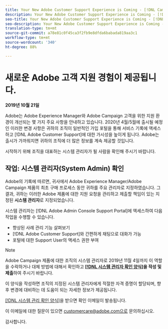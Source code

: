 ```yaml
---
title: Your New Adobe Customer Support Experience is Coming - [!DNL Campaign] deploy contact
description: Your New Adobe Customer Support Experience is Coming - [!DNL Campaign] deploy contact
seo-title: Your New Adobe Customer Support Experience is Coming - [!DNL Campaign] deploy contact
seo-description: Your New Adobe Customer Support Experience is Coming - [!DNL Campaign] deploy contact
translation-type: tm+mt
source-git-commit: a78e81c0f45ca3f2fb9e8dfda6babada819aa3c1
workflow-type: tm+mt
source-wordcount: '340'
ht-degree: 88%

---
```



# 새로운 Adobe 고객 지원 경험이 제공됩니다.

**2019년 10월 21일**

Adobe는 Adobe Experience Manager와 Adobe Campaign 고객을 위한 지원 환경이 개선되는 몇 가지 주요 사항을 안내하고 있습니다. 2020년 4월/5월에 출시될 예정인 이러한 변경 사항은 귀하의 조직이 일반적인 가입 포털을 통해 서비스 기록에 액세스하고 [!DNL Adobe Customer Support]에 대한 가시성을 높이게 됩니다. Adobe는 출시가 가까워지면 귀하의 조직에 더 많은 정보를 계속 제공할 것입니다.

시작하기 위해 조직을 대표하는 시스템 관리자가 될 사람을 확인해 주시기 바랍니다.

## 작업: 시스템 관리자(System Admin) 확인

Adobe의 기록에 따르면, 귀사에서 Adobe Experience Manager/Adobe Campaign 제품의 최초 구매 프로세스 동안 귀하를 주요 관리자로 지정하였습니다. 그 결과, 귀하는 이러한 Adobe 제품에 대한 지원 요청을 관리하고 제출할 책임이 있는 지정된 **시스템 관리자**&#x200B;로 지정되었습니다.

시스템 관리자는 [!DNL Adobe Admin Console Support Portal]에 액세스하여 다음 작업을 수행할 수 있습니다.

* 향상된 사례 관리 기능 살펴보기
* [!DNL Adobe Customer Support]와 간편하게 채팅으로 대화가 가능
* 포털에 대한 Support User의 액세스 권한 부여

>[!NOTE]
>
>Adobe Campaign 제품에 대한 조직의 시스템 관리자로 2019년 11월 4일까지 이 역할을 수락하거나 대체 방법에 대해서 확인하고 **[[!DNL 시스템 관리자 확인 양식]](https://adobe.allegiancetech.com/cgi-bin/qwebcorporate.dll?idx=N5M8RY)을 작성 및 제출**&#x200B;하여 주시기 바랍니다.
>
>이 양식을 작성하면 조직의 지정된 시스템 관리자에게 적절한 자격 증명이 할당되며, 향후 변경에 대비하는 데 도움이 되는 자세한 정보가 제공됩니다.

[[!DNL 시스템 관리 확인 양식]](https://adobe.allegiancetech.com/cgi-bin/qwebcorporate.dll?idx=N5M8RY)을 받으면 확인 이메일이 발송됩니다.

이 이메일에 대한 질문이 있으면 customercare@adobe.com으로 문의하십시오.

감사합니다.

